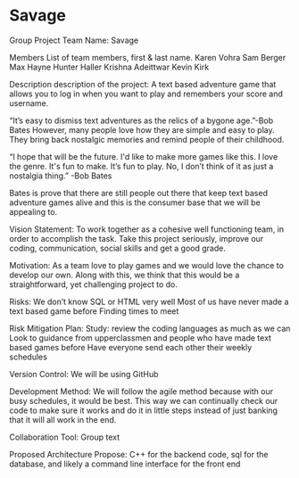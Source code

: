 # Savage
Group Project
Team Name: Savage

Members List of team members, first & last name.
Karen Vohra
Sam Berger
Max Hayne
Hunter Haller
Krishna Adeittwar
Kevin Kirk 

Description description of the project:
A text based adventure game that allows you to log in when you want to play and remembers your score and username.

“It’s easy to dismiss text adventures as the relics of a bygone age.”-Bob Bates
However, many people love how they are simple and easy to play.  They bring back nostalgic memories and remind people of their childhood.
 
 “I hope that will be the future. I'd like to make more games like this. I love the genre. It's fun to make. It’s fun to play. No, I don’t think of it as just a nostalgia thing.” -Bob Bates

Bates is prove that there are still people out there that keep text based adventure games alive and this is the consumer base that we will be appealing to. 

Vision Statement:
To work together as a cohesive well functioning team, in order to accomplish the task.  Take this project seriously, improve our coding, communication, social skills and get a good grade.

Motivation:
As a team love to play games and we would love the chance to develop our own.  Along with this, we think that this would be a straightforward, yet challenging project to do. 

Risks:
We don’t know SQL or HTML very well
Most of us have never made a text based game before
Finding times to meet

Risk Mitigation Plan:
Study: review the coding languages as much as we can
Look to guidance from upperclassmen and people who have made text based games before
Have everyone send each other their weekly schedules

Version Control:
We will be using GitHub

Development Method:
We will follow the agile method because with our busy schedules, it would be best.  This way we can continually check our code to make sure it works and do it in little steps instead of just banking that it will all work in the end.

Collaboration Tool:
Group text


Proposed Architecture Propose:
C++ for the backend code, sql for the database, and likely a command line interface for the front end

